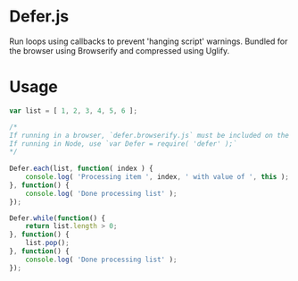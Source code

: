 Defer.js
=====

Run loops using callbacks to prevent 'hanging script' warnings.
Bundled for the browser using Browserify and compressed using Uglify.

Usage
=====

```javascript
var	list = [ 1, 2, 3, 4, 5, 6 ];

/*
If running in a browser, `defer.browserify.js` must be included on the page.
If running in Node, use `var Defer = require( 'defer' );`
*/
	
Defer.each(list, function( index ) {
	console.log( 'Processing item ', index, ' with value of ', this );
}, function() {
	console.log( 'Done processing list' );
});

Defer.while(function() {
	return list.length > 0;
}, function() {
	list.pop();
}, function() {
	console.log( 'Done processing list' );
});
```
